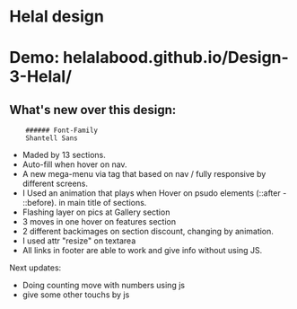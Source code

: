 # Helal design 

# Demo: helalabood.github.io/Design-3-Helal/

## What's new over this design: 
        ###### Font-Family
        Shantell Sans
- Maded by 13 sections.
- Auto-fill when hover on nav.
- A new mega-menu via tag that based on nav /  fully responsive by different screens.
- I Used an animation that plays when Hover on psudo elements (::after - ::before). in main title of sections.
- Flashing layer on pics at Gallery section
- 3 moves in one hover on features section
- 2 different backimages on section discount, changing by animation.
- I used attr "resize" on textarea
- All links in footer are able to work and give info without using JS.

Next updates: 
- Doing counting move with numbers using js
- give some other touchs by js
